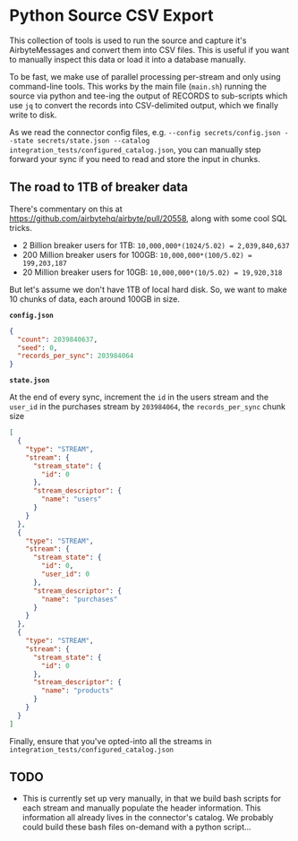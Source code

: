# Python Source CSV Export

This collection of tools is used to run the source and capture it's AirbyteMessages and convert them into CSV files. This is useful if you want to manually inspect this data or load it into a database manually.

To be fast, we make use of parallel processing per-stream and only using command-line tools. This works by the main file (`main.sh`) running the source via python and tee-ing the output of RECORDS to sub-scripts which use `jq` to convert the records into CSV-delimited output, which we finally write to disk.

As we read the connector config files, e.g. `--config secrets/config.json --state secrets/state.json --catalog integration_tests/configured_catalog.json`, you can manually step forward your sync if you need to read and store the input in chunks.

## The road to 1TB of breaker data

There's commentary on this at https://github.com/airbytehq/airbyte/pull/20558, along with some cool SQL tricks.

- 2 Billion breaker users for 1TB: `10,000,000*(1024/5.02) = 2,039,840,637`
- 200 Million breaker users for 100GB: `10,000,000*(100/5.02) = 199,203,187`
- 20 Million breaker users for 10GB: `10,000,000*(10/5.02) = 19,920,318`

But let's assume we don't have 1TB of local hard disk. So, we want to make 10 chunks of data, each around 100GB in size.

**`config.json`**

```json
{
  "count": 2039840637,
  "seed": 0,
  "records_per_sync": 203984064
}
```

**`state.json`**

At the end of every sync, increment the `id` in the users stream and the `user_id` in the purchases stream by `203984064`, the `records_per_sync` chunk size

```json
[
  {
    "type": "STREAM",
    "stream": {
      "stream_state": {
        "id": 0
      },
      "stream_descriptor": {
        "name": "users"
      }
    }
  },
  {
    "type": "STREAM",
    "stream": {
      "stream_state": {
        "id": 0,
        "user_id": 0
      },
      "stream_descriptor": {
        "name": "purchases"
      }
    }
  },
  {
    "type": "STREAM",
    "stream": {
      "stream_state": {
        "id": 0
      },
      "stream_descriptor": {
        "name": "products"
      }
    }
  }
]
```

Finally, ensure that you've opted-into all the streams in `integration_tests/configured_catalog.json`

## TODO

- This is currently set up very manually, in that we build bash scripts for each stream and manually populate the header information. This information all already lives in the connector's catalog. We probably could build these bash files on-demand with a python script...
